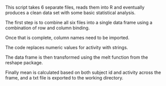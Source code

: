 This script takes 6 separate files, reads them into R 
and eventually produces a clean data set with some basic statistical analysis.

The first step is to combine all six files into a single data frame using
a combination of row and column binding.

Once that is complete, column names need to be imported.

The code replaces numeric values for activity with strings.

The data frame is then transformed using the melt function from the reshape package.

Finally mean is calculated based on both subject id and activity across the frame, and
a txt file is exported to the working directory.